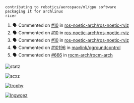 ```
contributing to robotics/aerospace/ml/gpu software
packaging it for archlinux
ricer
```

<!--START_SECTION:activity-->
1. 🗣 Commented on [#10](https://github.com/ros-noetic-arch/ros-noetic-rviz/issues/10) in [ros-noetic-arch/ros-noetic-rviz](https://github.com/ros-noetic-arch/ros-noetic-rviz)
2. 🗣 Commented on [#10](https://github.com/ros-noetic-arch/ros-noetic-rviz/issues/10) in [ros-noetic-arch/ros-noetic-rviz](https://github.com/ros-noetic-arch/ros-noetic-rviz)
3. 🗣 Commented on [#10](https://github.com/ros-noetic-arch/ros-noetic-rviz/issues/10) in [ros-noetic-arch/ros-noetic-rviz](https://github.com/ros-noetic-arch/ros-noetic-rviz)
4. 🗣 Commented on [#10196](https://github.com/mavlink/qgroundcontrol/issues/10196) in [mavlink/qgroundcontrol](https://github.com/mavlink/qgroundcontrol)
5. 🗣 Commented on [#666](https://github.com/rocm-arch/rocm-arch/issues/666) in [rocm-arch/rocm-arch](https://github.com/rocm-arch/rocm-arch)
<!--END_SECTION:activity-->


![statz](https://github-readme-stats.vercel.app/api?username=acxz&include_all_commits=true&show_icons=true)

<p><img align="center" src="https://github-readme-streak-stats.herokuapp.com/?user=acxz&" alt="acxz" /></p>

[![trophy](https://github-profile-trophy.vercel.app/?username=acxz)](https://github.com/ryo-ma/github-profile-trophy)

[![lngwgez](https://github-readme-stats.vercel.app/api/top-langs/?username=acxz&layout=compact)](https://github.com/acxz/github-readme-stats)
